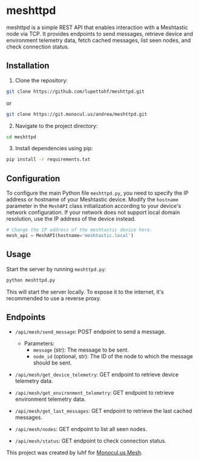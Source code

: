 # meshttpd

meshttpd is a simple REST API that enables interaction with a Meshtastic node via TCP. It provides endpoints to send messages, retrieve device and environment telemetry data, fetch cached messages, list seen nodes, and check connection status.

## Installation

1. Clone the repository:

```bash
git clone https://github.com/lupettohf/meshttpd.git
```
or 
```bash
git clone https://git.monocul.us/andrea/meshttpd.git
```

2. Navigate to the project directory:

```bash
cd meshttpd
```

3. Install dependencies using pip:

```bash
pip install -r requirements.txt
```

## Configuration

To configure the main Python file `meshttpd.py`, you need to specify the IP address or hostname of your Meshtastic device. Modify the `hostname` parameter in the `MeshAPI` class initialization according to your device's network configuration. If your network does not support local domain resolution, use the IP address of the device instead.

```python
# Change the IP address of the meshtastic device here.
mesh_api = MeshAPI(hostname='meshtastic.local')
```

## Usage

Start the server by running `meshttpd.py`:

```bash
python meshttpd.py
```

This will start the server locally. To expose it to the internet, it's recommended to use a reverse proxy.

## Endpoints

- `/api/mesh/send_message`: POST endpoint to send a message.
  - Parameters:
    - `message` (str): The message to be sent.
    - `node_id` (optional, str): The ID of the node to which the message should be sent.

- `/api/mesh/get_device_telemetry`: GET endpoint to retrieve device telemetry data.

- `/api/mesh/get_environment_telemetry`: GET endpoint to retrieve environment telemetry data.

- `/api/mesh/get_last_messages`: GET endpoint to retrieve the last cached messages.

- `/api/mesh/nodes`: GET endpoint to list all seen nodes.

- `/api/mesh/status`: GET endpoint to check connection status.

This project was created by luhf for [Monocul.us Mesh](https://monocul.us).
